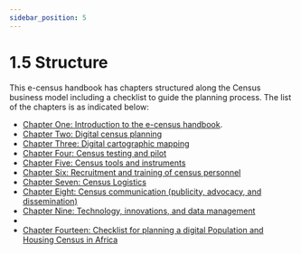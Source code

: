 ```yaml
---
sidebar_position: 5
---
```


# 1.5 Structure

This e-census handbook has chapters structured along the Census business model including a checklist to guide the planning process. The list of the chapters is as indicated below:

- [Chapter One: Introduction to the e-census handbook](./background.md).
- [Chapter Two: Digital census planning](../chapter-02/introduction.md)
- [Chapter Three:  Digital cartographic mapping](../chapter-03/introduction.md)
- [Chapter Four: Census testing and pilot](../chapter-04/introduction.md)
- [Chapter Five: Census tools and instruments](../chapter-05/introduction.md)
- [Chapter Six: Recruitment and training of census personnel](../chapter-06/introduction.md)
- [Chapter Seven: Census Logistics](../chapter-07/introduction.md)
- [Chapter Eight: Census communication (publicity, advocacy, and dissemination)](../chapter-08/introduction.md)
- [Chapter Nine: Technology, innovations, and data management](../chapter-09/introduction.md)
- 
- [Chapter Fourteen: Checklist for planning a digital Population and Housing Census in Africa](../chapter-14/introduction.md)

